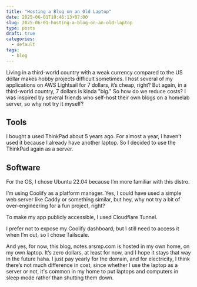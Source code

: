 ```yaml
---
title: "Hosting a Blog on an Old Laptop"
date: 2025-06-01T10:46:13+07:00
slug: 2025-06-01-hosting-a-blog-on-an-old-laptop
type: posts
draft: true
categories:
  - default
tags:
  - blog
---
```


Living in a third-world country with a weak currency compared to the US dollar makes hobby projects difficult sometimes. I host several of my applications on AWS Lightsail for 7 dollars, it’s cheap, right? But again, in a third-world country, 7 dollars is kinda "big." So how do we reduce costs? I was inspired by several friends who self-host their own blogs on a homelab server, so why not try it myself?

## Tools
I bought a used ThinkPad about 5 years ago. For almost a year, I haven’t used it because I already have another laptop. So I decided to use the ThinkPad again as a server.

## Software
For the OS, I chose Ubuntu 22.04 because I’m more familiar with this distro.

I’m using Coolify as a platform manager. Yes, I could have used a simple web server like Caddy or something similar, but hey, why not try a bit of over-engineering for a fun project, right?

To make my app publicly accessible, I used Cloudflare Tunnel.

I prefer not to expose my Coolify dashboard, but I still need to access it when I’m out, so I chose Tailscale.

And yes, for now, this blog, notes.arsmp.com is hosted in my own home, on my own laptop. It’s zero dollars, at least for now, and I hope it stays that way in the future haha. I just pay yearly for the domain, and for electricity, I think there’s not much difference in cost, since whether I use the laptop as a server or not, it's common in my home to put laptops and computers in sleep mode rather than shutting them down.